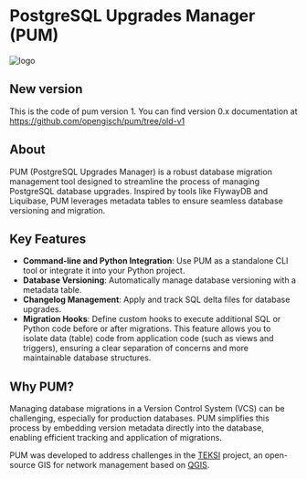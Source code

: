 # PostgreSQL Upgrades Manager (PUM)

![logo](https://raw.githubusercontent.com/opengisch/pum/main/docs/docs/assets/images/pum.png)

## New version

This is the code of pum version 1.
You can find version 0.x documentation at https://github.com/opengisch/pum/tree/old-v1

## About

PUM (PostgreSQL Upgrades Manager) is a robust database migration management tool designed to streamline the process of managing PostgreSQL database upgrades. Inspired by tools like FlywayDB and Liquibase, PUM leverages metadata tables to ensure seamless database versioning and migration.

## Key Features

- **Command-line and Python Integration**: Use PUM as a standalone CLI tool or integrate it into your Python project.
- **Database Versioning**: Automatically manage database versioning with a metadata table.
- **Changelog Management**: Apply and track SQL delta files for database upgrades.
- **Migration Hooks**: Define custom hooks to execute additional SQL or Python code before or after migrations. This feature allows you to isolate data (table) code from application code (such as views and triggers), ensuring a clear separation of concerns and more maintainable database structures.

## Why PUM?

Managing database migrations in a Version Control System (VCS) can be challenging, especially for production databases. PUM simplifies this process by embedding version metadata directly into the database, enabling efficient tracking and application of migrations.

PUM was developed to address challenges in the [TEKSI](https://github.com/TESKI) project, an open-source GIS for network management based on [QGIS](http://qgis.org/fr/site/).

